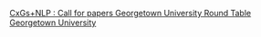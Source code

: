 [CxGs+NLP : Call for papers   Georgetown University Round Table   Georgetown University](https://qi.tc/qi/116465)